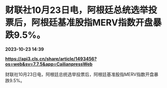 # 财联社10月23日电，阿根廷总统选举投票后，阿根廷基准股指MERV指数开盘暴跌9.5%。

**2023-10-23 14:39**

**https://api3.cls.cn/share/article/1493456?os=web&sv=7.7.5&app=CailianpressWeb**

财联社10月23日电，阿根廷总统选举投票后，阿根廷基准股指MERV指数开盘暴跌9.5%。